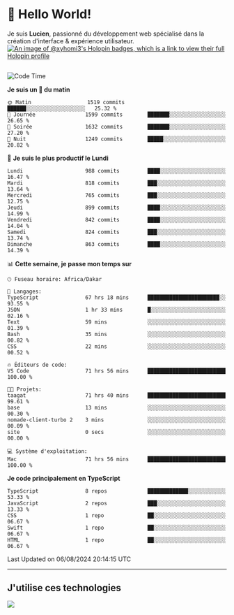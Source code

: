 # 👋 Hello World!

Je suis **Lucien**, passionné du développement web spécialisé dans la création d'interface & expérience utilisateur.
[![An image of @xyhomi3's Holopin badges, which is a link to view their full Holopin profile](https://holopin.me/xyhomi3)](https://holopin.io/@xyhomi3)

##

<!--START_SECTION:waka-->
![Code Time](http://img.shields.io/badge/Code%20Time-1%2C714%20hrs%2058%20mins-blue)

**Je suis un 🐤 du matin** 

```text
🌞 Matin                  1519 commits        ██████░░░░░░░░░░░░░░░░░░░   25.32 % 
🌆 Journée                1599 commits        ███████░░░░░░░░░░░░░░░░░░   26.65 % 
🌃 Soirée                 1632 commits        ███████░░░░░░░░░░░░░░░░░░   27.20 % 
🌙 Nuit                   1249 commits        █████░░░░░░░░░░░░░░░░░░░░   20.82 % 
```
📅 **Je suis le plus productif le Lundi** 

```text
Lundi                    988 commits         ████░░░░░░░░░░░░░░░░░░░░░   16.47 % 
Mardi                    818 commits         ███░░░░░░░░░░░░░░░░░░░░░░   13.64 % 
Mercredi                 765 commits         ███░░░░░░░░░░░░░░░░░░░░░░   12.75 % 
Jeudi                    899 commits         ████░░░░░░░░░░░░░░░░░░░░░   14.99 % 
Vendredi                 842 commits         ████░░░░░░░░░░░░░░░░░░░░░   14.04 % 
Samedi                   824 commits         ███░░░░░░░░░░░░░░░░░░░░░░   13.74 % 
Dimanche                 863 commits         ████░░░░░░░░░░░░░░░░░░░░░   14.39 % 
```


📊 **Cette semaine, je passe mon temps sur** 

```text
🕑︎ Fuseau horaire: Africa/Dakar

💬 Langages: 
TypeScript               67 hrs 18 mins      ███████████████████████░░   93.55 % 
JSON                     1 hr 33 mins        █░░░░░░░░░░░░░░░░░░░░░░░░   02.16 % 
Text                     59 mins             ░░░░░░░░░░░░░░░░░░░░░░░░░   01.39 % 
Bash                     35 mins             ░░░░░░░░░░░░░░░░░░░░░░░░░   00.82 % 
CSS                      22 mins             ░░░░░░░░░░░░░░░░░░░░░░░░░   00.52 % 

🔥 Éditeurs de code: 
VS Code                  71 hrs 56 mins      █████████████████████████   100.00 % 

🐱‍💻 Projets: 
taagat                   71 hrs 40 mins      █████████████████████████   99.61 % 
base                     13 mins             ░░░░░░░░░░░░░░░░░░░░░░░░░   00.30 % 
nomade-client-turbo 2    3 mins              ░░░░░░░░░░░░░░░░░░░░░░░░░   00.09 % 
site                     0 secs              ░░░░░░░░░░░░░░░░░░░░░░░░░   00.00 % 

💻 Système d'exploitation: 
Mac                      71 hrs 56 mins      █████████████████████████   100.00 % 
```

**Je code principalement en TypeScript** 

```text
TypeScript               8 repos             █████████████░░░░░░░░░░░░   53.33 % 
JavaScript               2 repos             ███░░░░░░░░░░░░░░░░░░░░░░   13.33 % 
CSS                      1 repo              ██░░░░░░░░░░░░░░░░░░░░░░░   06.67 % 
Swift                    1 repo              ██░░░░░░░░░░░░░░░░░░░░░░░   06.67 % 
HTML                     1 repo              ██░░░░░░░░░░░░░░░░░░░░░░░   06.67 % 
```




 Last Updated on 06/08/2024 20:14:15 UTC
<!--END_SECTION:waka-->
---

## J'utilise ces technologies

<p align="left">
  <a href="https://skillicons.dev">
    <img src="https://skillicons.dev/icons?i=ts,js,md,scss,tailwind,react,docker,express,astro,vite,nextjs,vercel,figma,ableton" />
  </a>
</p>

